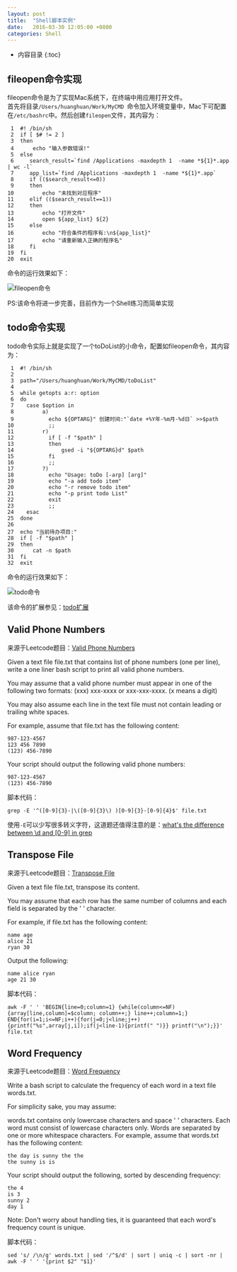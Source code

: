 ```yaml
---
layout: post
title:  "Shell脚本实例"
date:   2016-03-30 12:05:00 +0800
categories: Shell
---
```

* 内容目录
{:toc}



## fileopen命令实现

fileopen命令是为了实现Mac系统下，在终端中用应用打开文件。  
首先将目录`/Users/huanghuan/Work/MyCMD `命令加入环境变量中，Mac下可配置在`/etc/bashrc`中。然后创建`fileopen`文件，其内容为：

     1	#! /bin/sh
     2	if [ $# != 2 ]
     3	then
     4	    echo "输入参数错误!"
     5	else
     6	   search_result=`find /Applications -maxdepth 1  -name *${1}*.app | wc -l`
     7	   app_list=`find /Applications -maxdepth 1  -name *${1}*.app`
     8	   if (($search_result<=0))
     9	   then
    10	       echo "未找到对应程序"
    11	   elif (($search_result==1))
    12	   then
    13	       echo "打开文件"
    14	       open ${app_list} ${2}
    15	   else
    16	       echo "符合条件的程序有:\n${app_list}"
    17	       echo "请重新输入正确的程序名"
    18	   fi
    19	fi
    20	exit
	  
命令的运行效果如下：

![fileopen命令]({{site.baseurl}}/pics/fileopen.png)

PS:该命令将进一步完善，目前作为一个Shell练习而简单实现	  

## todo命令实现

todo命令实际上就是实现了一个toDoList的小命令，配置如fileopen命令，其内容为：

     1	#! /bin/sh
     2
     3	path="/Users/huanghuan/Work/MyCMD/toDoList"
     4
     5	while getopts a:r: option
     6	do
     7	  case $option in
     8	       a)
     9	         echo ${OPTARG}" 创建时间:"`date +%Y年-%m月-%d日` >>$path
    10	         ;;
    11	       r)
    12	         if [ -f "$path" ]
    13	         then
    14	             gsed -i "${OPTARG}d" $path
    15	         fi
    16	         ;;
    17	       ?)
    18	         echo "Usage: toDo [-arp] [arg]"
    19	         echo "-a add todo item"
    20	         echo "-r remove todo item"
    21	         echo "-p print todo List"
    22	         exit
    23	         ;;
    24	  esac
    25	done
    26
    27	echo "当前待办项目:"
    28	if [ -f "$path" ]
    29	then
    30	    cat -n $path
    31	fi
    32	exit
    
命令的运行效果如下：

![todo命令]({{site.baseurl}}/pics/todo.png)

该命令的扩展参见：[todo扩展](https://github.com/sadwxqezc/todo_cmd)

## Valid Phone Numbers

来源于Leetcode题目：[Valid Phone Numbers](https://leetcode.com/problems/valid-phone-numbers/)

Given a text file file.txt that contains list of phone numbers (one per line), write a one liner bash script to print all valid phone numbers.

You may assume that a valid phone number must appear in one of the following two formats: (xxx) xxx-xxxx or xxx-xxx-xxxx. (x means a digit)

You may also assume each line in the text file must not contain leading or trailing white spaces.

For example, assume that file.txt has the following content:

	987-123-4567
	123 456 7890
	(123) 456-7890
	
Your script should output the following valid phone numbers:

	987-123-4567
	(123) 456-7890

脚本代码：

	grep -E '^([0-9]{3}-|\([0-9]{3}\) )[0-9]{3}-[0-9]{4}$' file.txt

使用`-E`可以少写很多转义字符，这道题还值得注意的是：[what's the difference between \d and [0-9] in grep](https://leetcode.com/discuss/29452/whats-the-difference-between-d-and-0-9-in-grep)

## Transpose File

来源于Leetcode题目：[Transpose File](https://leetcode.com/problems/transpose-file/)

Given a text file file.txt, transpose its content.

You may assume that each row has the same number of columns and each field is separated by the ' ' character.

For example, if file.txt has the following content:

	name age
	alice 21
	ryan 30
	
Output the following:

	name alice ryan
	age 21 30
	
脚本代码：

	awk -F ' ' 'BEGIN{line=0;column=1} {while(column<=NF){array[line,column]=$column; column++;} line++;column=1;} END{for(i=1;i<=NF;i++){for(j=0;j<line;j++){printf("%s",array[j,i]);if(j<line-1){printf(" ")}} printf("\n");}}' file.txt

## Word Frequency

来源于Leetcode题目：[Word Frequency](https://leetcode.com/problems/word-frequency/)

Write a bash script to calculate the frequency of each word in a text file words.txt.

For simplicity sake, you may assume:

words.txt contains only lowercase characters and space ' ' characters.
Each word must consist of lowercase characters only.
Words are separated by one or more whitespace characters.
For example, assume that words.txt has the following content:

	the day is sunny the the
	the sunny is is
	
Your script should output the following, sorted by descending frequency:

	the 4
	is 3
	sunny 2
	day 1

Note:
Don't worry about handling ties, it is guaranteed that each word's frequency count is unique.

脚本代码：

	sed 's/ /\n/g' words.txt | sed '/^$/d' | sort | uniq -c | sort -nr | awk -F ' ' '{print $2" "$1}'
